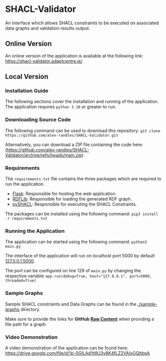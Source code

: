 # SHACL-Validator
An interface which allows SHACL constraints to be executed on associated data graphs and validation results output.

## Online Version 
An online version of the application is available at the following link: https://shacl-validator.adaptcentre.ie/

## Local Version
### Installation Guide
The following sections cover the installation and running of the application. The application requires `python 3.10` or greater to run.
### Downloading Source Code 
The following command can be used to download this repository: `git clone https://github.com/alex-randles/SHACL-Validator.git`

Alternatively, you can download a ZIP file containing the code here: (https://github.com/alex-randles/SHACL-Validator/archive/refs/heads/main.zip)
### Requirements 
The `requirements.txt` file contains the three packages which are required to run the application. 
* [Flask](https://pythonbasics.org/what-is-flask-python/): Responsible for hosting the web application. 
* [RDFLib](https://rdflib.readthedocs.io/en/stable/): Responsible for loading the generated RDF graph. 
* [pySHACL](https://pypi.org/project/pyshacl/): Responsible for executing the SHACL Constraints. 

The packages can be installed using the following command: `pip3 install -r requirements.txt` 
### Running the Application
The application can be started using the following command: `python3 main.py`

The interface of the application will run on localhost port 5000 by default [127.0.0.1:5000](http://127.0.0.1:5000).

The port can be configured on line 129 of `main.py` by changing the respective variable `app.run(debug=True, host="127.0.0.1", port=5000, threaded=True)`

### Sample Graphs 
Sample SHACL constraints and Data Graphs can be found in the [./sample-graphs](./sample-graphs) directory. 

Make sure to provide the links for **GitHub [Raw Content](https://docs.github.com/en/enterprise-cloud@latest/repositories/working-with-files/using-files/viewing-a-file)** when providing a file path for a graph.

### Video Demonstration
A video demonstration of the application can be found here: https://drive.google.com/file/d/1p-0GlLAd1tWJ3y8K4fLZ2VAIxGQltbpA
